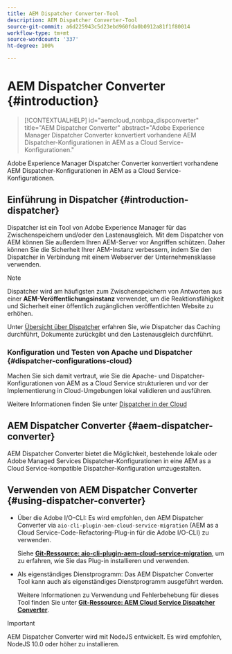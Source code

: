 ```yaml
---
title: AEM Dispatcher Converter-Tool
description: AEM Dispatcher Converter-Tool
source-git-commit: a6d225943c5d23ebd960fda0b0912a81f1f80014
workflow-type: tm+mt
source-wordcount: '337'
ht-degree: 100%

---
```


# AEM Dispatcher Converter {#introduction}

>[!CONTEXTUALHELP]
>id="aemcloud_nonbpa_dispconverter"
>title="AEM Dispatcher Converter"
>abstract="Adobe Experience Manager Dispatcher Converter konvertiert vorhandene AEM Dispatcher-Konfigurationen in AEM as a Cloud Service-Konfigurationen."

Adobe Experience Manager Dispatcher Converter konvertiert vorhandene AEM Dispatcher-Konfigurationen in AEM as a Cloud Service-Konfigurationen.

## Einführung in Dispatcher {#introduction-dispatcher}

Dispatcher ist ein Tool von Adobe Experience Manager für das Zwischenspeichern und/oder den Lastenausgleich. Mit dem Dispatcher von AEM können Sie außerdem Ihren AEM-Server vor Angriffen schützen. Daher können Sie die Sicherheit Ihrer AEM-Instanz verbessern, indem Sie den Dispatcher in Verbindung mit einem Webserver der Unternehmensklasse verwenden.

>[!NOTE]
>Dispatcher wird am häufigsten zum Zwischenspeichern von Antworten aus einer **AEM-Veröffentlichungsinstanz** verwendet, um die Reaktionsfähigkeit und Sicherheit einer öffentlich zugänglichen veröffentlichten Website zu erhöhen.

Unter [Übersicht über Dispatcher](https://experienceleague.adobe.com/docs/experience-manager-dispatcher/using/dispatcher.html?lang=de) erfahren Sie, wie Dispatcher das Caching durchführt, Dokumente zurückgibt und den Lastenausgleich durchführt.

### Konfiguration und Testen von Apache und Dispatcher {#dispatcher-configurations-cloud}

Machen Sie sich damit vertraut, wie Sie die Apache- und Dispatcher-Konfigurationen von AEM as a Cloud Service strukturieren und vor der Implementierung in Cloud-Umgebungen lokal validieren und ausführen.

Weitere Informationen finden Sie unter [Dispatcher in der Cloud](https://experienceleague.adobe.com/docs/experience-manager-cloud-service/implementing/content-delivery/disp-overview.html?lang=de)

## AEM Dispatcher Converter {#aem-dispatcher-converter}

AEM Dispatcher Converter bietet die Möglichkeit, bestehende lokale oder Adobe Managed Services Dispatcher-Konfigurationen in eine AEM as a Cloud Service-kompatible Dispatcher-Konfiguration umzugestalten.

## Verwenden von AEM Dispatcher Converter {#using-dispatcher-converter}

* Über die Adobe I/O-CLI: Es wird empfohlen, den AEM Dispatcher Converter via `aio-cli-plugin-aem-cloud-service-migration` (AEM as a Cloud Service-Code-Refactoring-Plug-in für die Adobe I/O-CLI) zu verwenden.

   Siehe **[Git-Ressource: aio-cli-plugin-aem-cloud-service-migration](https://github.com/adobe/aio-cli-plugin-aem-cloud-service-migration#introduction)**, um zu erfahren, wie Sie das Plug-in installieren und verwenden.

* Als eigenständiges Dienstprogramm: Das AEM Dispatcher Converter Tool kann auch als eigenständiges Dienstprogramm ausgeführt werden.

   Weitere Informationen zu Verwendung und Fehlerbehebung für dieses Tool finden Sie unter **[Git-Ressource: AEM Cloud Service Dispatcher Converter](https://github.com/adobe/aem-cloud-service-source-migration/tree/master/packages/dispatcher-converter)**.

>[!IMPORTANT]
>AEM Dispatcher Converter wird mit NodeJS entwickelt. Es wird empfohlen, NodeJS 10.0 oder höher zu installieren.
